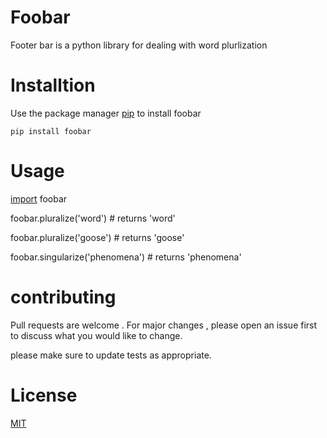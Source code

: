 # Foobar
Footer bar is a python library for dealing with word plurlization
# Installtion
Use the package manager [pip](https://pypi.org/project/pip/) to install foobar<br>

`pip install foobar`

# Usage
[import](https://pypi.org/project/pip/) foobar<br>

foobar.pluralize('word') \# returns 'word'<br>

foobar.pluralize('goose') \# returns 'goose'<br>

foobar.singularize('phenomena') \# returns 'phenomena'<br>

# contributing
Pull requests are welcome . For major changes ,
please open an issue first  to discuss what you would like to change. <br>

please make sure to update tests as appropriate.

# License

[MIT](https://pypi.org/)

